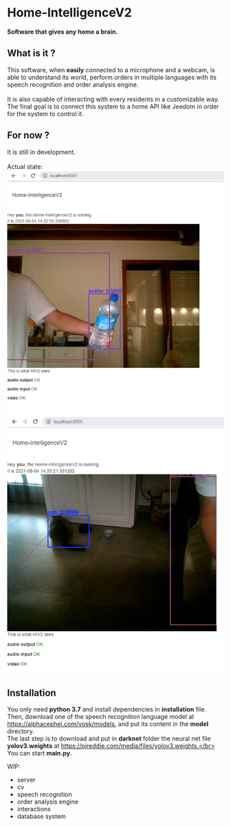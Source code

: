 # Home-IntelligenceV2
**Software that gives any home a brain.**
## What is it ?
This software, when **easily** connected to a microphone and a webcam, is able to understand its world, perform orders in multiple languages with its speech recognition and order analysis engine.</br></br>
It is also capable of interacting with every residents in a customizable way.</br>
The final goal is to connect this system to a home API like Jeedom in order for the system to control it.

## For now ?
It is still in development. </br></br>
Actual state: </br>
![example](images_for_github/demo.png)
![example](images_for_github/demo2.png)

## Installation
You only need **python 3.7** and install dependencies in **installation** file.</br>
Then, download one of the speech recognition language model at https://alphacephei.com/vosk/models, and put its content in the **model** directory.</br>
The last step is to download and put in **darknet** folder the neural net file **yolov3.weights** at https://pjreddie.com/media/files/yolov3.weights.</br>
You can start **main.py**.</br>

WIP:
- server
- cv
- speech recognition
- order analysis engine
- interactions
- database system
